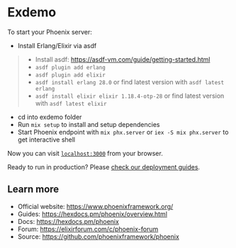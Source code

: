 # Exdemo

To start your Phoenix server:
  * Install Erlang/Elixir via asdf
  > * Install asdf: https://asdf-vm.com/guide/getting-started.html
  > * `asdf plugin add erlang`
  > * `asdf plugin add elixir`
  > * `asdf install erlang 28.0` or find latest version with `asdf latest erlang`
  > * `asdf install elixir elixir 1.18.4-otp-28` or find latest version with `asdf latest elixir`
  * cd into exdemo folder
  * Run `mix setup` to install and setup dependencies
  * Start Phoenix endpoint with `mix phx.server` or `iex -S mix phx.server` to get interactive shell

Now you can visit [`localhost:3000`](http://localhost:3000) from your browser.

Ready to run in production? Please [check our deployment guides](https://hexdocs.pm/phoenix/deployment.html).

## Learn more

  * Official website: https://www.phoenixframework.org/
  * Guides: https://hexdocs.pm/phoenix/overview.html
  * Docs: https://hexdocs.pm/phoenix
  * Forum: https://elixirforum.com/c/phoenix-forum
  * Source: https://github.com/phoenixframework/phoenix
